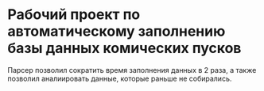 # Рабочий проект по автоматическому заполнению базы данных комических пусков

Парсер позволил сократить время заполнения данных в 2 раза, а также позволил аналиировать данные, которые раньше не собирались.
